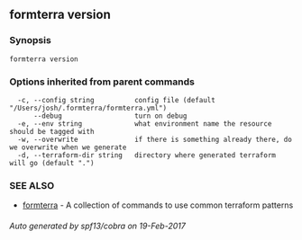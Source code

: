 ## formterra version



### Synopsis




```
formterra version
```

### Options inherited from parent commands

```
  -c, --config string          config file (default "/Users/josh/.formterra/formterra.yml")
      --debug                  turn on debug
  -e, --env string             what environment name the resource should be tagged with 
  -w, --overwrite              if there is something already there, do we overwrite when we generate
  -d, --terraform-dir string   directory where generated terraform will go (default ".")
```

### SEE ALSO
* [formterra](formterra.md)	 - A collection of commands to use common terraform patterns

###### Auto generated by spf13/cobra on 19-Feb-2017
